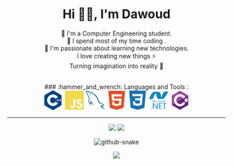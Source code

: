 <h1 align="center">Hi 👋🏻, I'm Dawoud</br> 
</h1>
<p align="center">
🔭 I'm a Computer Engineering student.</br> 
🌱 I spend most of my time  coding .</br> 
 👯 I'm passionate about learning new technologies.</br> 
I love creating new things ⚡</br> 
Turning imagination into reality 🚀</br> </p>
<div align="center">
<a  href="https://mhmadreda.github.io/eng-dawoud/" target="_blank"><img alt="" src="https://img.shields.io/badge/Portfolio-000?logo=vercel&logoColor=yellow&style=for-the-badge" style="vertical-align:center" /></a>
<a href="https://www.linkedin.com/in/mohamed-dawoud-ba04701b9/" target="_blank"><img alt="" src="https://img.shields.io/badge/LinkedIn-000?logo=linkedin&logoColor=0A66C2&style=for-the-badge" style="vertical-align:center" /></a> 

</div>







<div align="center">### :hammer_and_wrench: Languages and Tools :</div>
<div align="center">

   <img src="https://github.com/devicons/devicon/blob/master/icons/cplusplus/cplusplus-plain.svg" width="45" height="45"/>
   <img src="https://github.com/devicons/devicon/blob/master/icons/javascript/javascript-plain.svg" width="45" height="45"/>
  
   <img src="https://github.com/devicons/devicon/blob/master/icons/mysql/mysql-plain.svg" width="45" height="45"/>

   <img src="https://github.com/devicons/devicon/blob/master/icons/html5/html5-plain.svg" width="45" height="45"/>
   <img src="https://github.com/devicons/devicon/blob/master/icons/css3/css3-plain.svg" width="45" height="45"/>
   <img src="https://github.com/devicons/devicon/blob/master/icons/dot-net/dot-net-plain-wordmark.svg" width="45" height="45"/>
   <img src="https://github.com/devicons/devicon/blob/master/icons/csharp/csharp-original.svg" width="45" height="45"/>
 
 


</div>

---

 <p align="center" >
 <img src="https://github-readme-stats.vercel.app/api/top-langs/?username=dawoud007&layout=compact&theme=transparent&hide_border=true&border_radius=0&card_width=35&text_color=0ED3EB&title_color=0ED3EB" />
 
 <img src="https://github-readme-streak-stats.herokuapp.com?user=dawoud007&theme=transparent&hide_border=true&border_radius=0&date_format=%5BY.%5Dn.j&mode=weekly&card_width=350&ring=E11EEB&fire=FFA721&stroke=0ED3EB&currStreakNum=0ED3EB&sideNums=0ED3EB&sideLabels=FFA721&dates=EB545400&currStreakLabel=0ED3EB" />

</p>


</p>
<p align="center">
<picture>
  <source media="(prefers-color-scheme: dark)" srcset="https://github.com/Mohamed-Harby/Mohamed-Harby/blob/output/colorful4.svg" />
  <source media="(prefers-color-scheme: light)" srcset="https://github.com/Mohamed-Harby/Mohamed-Harby/blob/output/colorful4.svg" />
  <img alt="github-snake" src="colorful4.svg" />
</picture>
</p>

<p align="center">
<a href="https://github.com/dawoud007"><img src="https://img.shields.io/badge/Made%20With%20❤️%20By-Mohammed Dawoud-orange"></a>
</p>



